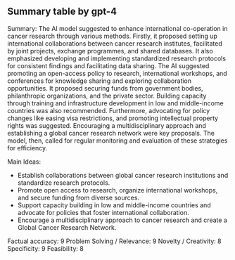 ## Summary table by gpt-4
Summary: 
The AI model suggested to enhance international co-operation in cancer research through various methods. Firstly, it proposed setting up international collaborations between cancer research institutes, facilitated by joint projects, exchange programmes, and shared databases. It also emphasized developing and implementing standardized research protocols for consistent findings and facilitating data sharing. The AI suggested promoting an open-access policy to research, international workshops, and conferences for knowledge sharing and exploring collaboration opportunities. It proposed securing funds from government bodies, philanthropic organizations, and the private sector. Building capacity through training and infrastructure development in low and middle-income countries was also recommended. Furthermore, advocating for policy changes like easing visa restrictions, and promoting intellectual property rights was suggested. Encouraging a multidisciplinary approach and establishing a global cancer research network were key proposals. The model, then, called for regular monitoring and evaluation of these strategies for efficiency.

Main Ideas: 
- Establish collaborations between global cancer research institutions and standardize research protocols.
- Promote open access to research, organize international workshops, and secure funding from diverse sources.
- Support capacity building in low and middle-income countries and advocate for policies that foster international collaboration.
- Encourage a multidisciplinary approach to cancer research and create a Global Cancer Research Network. 

Factual accuracy: 9
Problem Solving / Relevance: 9
Novelty / Creativity: 8
Specificity: 9
Feasibility: 8